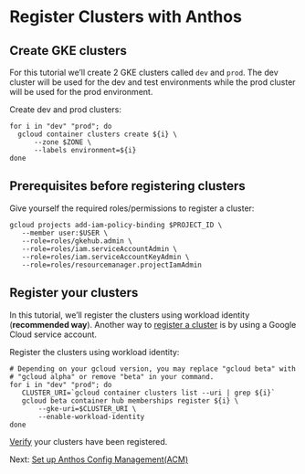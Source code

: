 
# Register Clusters with Anthos


## Create GKE clusters

For this tutorial we’ll create 2 GKE clusters called `dev` and `prod`.  The dev cluster will be used for the dev and test environments while the prod cluster will be used for the prod environment.

Create dev and prod clusters:

```
for i in "dev" "prod"; do
  gcloud container clusters create ${i} \
      --zone $ZONE \
      --labels environment=${i}
done
```



## Prerequisites before registering clusters

Give yourself the required roles/permissions to register a cluster:


```
gcloud projects add-iam-policy-binding $PROJECT_ID \
   --member user:$USER \
   --role=roles/gkehub.admin \
   --role=roles/iam.serviceAccountAdmin \
   --role=roles/iam.serviceAccountKeyAdmin \
   --role=roles/resourcemanager.projectIamAdmin
```



## Register your clusters 

In this tutorial, we’ll register the clusters using workload identity (**recommended way**). Another way to [register a cluster](https://cloud.google.com/anthos/multicluster-management/connect/registering-a-cluster#register_cluster) is by using a Google Cloud service account. 

Register the clusters using workload identity:


```
# Depending on your gcloud version, you may replace "gcloud beta" with 
# "gcloud alpha" or remove "beta" in your command.
for i in "dev" "prod"; do
   CLUSTER_URI=`gcloud container clusters list --uri | grep ${i}`
   gcloud beta container hub memberships register ${i} \
       --gke-uri=$CLUSTER_URI \
       --enable-workload-identity
done
```


[Verify](https://pantheon.corp.google.com/anthos/clusters?project=titodo-sandbox) your clusters have been registered.


Next: [Set up Anthos Config Management(ACM)](https://github.com/itodotimothy6/professional-services/blob/anthos-cicd-with-gitlab/examples/anthos-cicd-with-gitlab/docs/3-set-up-anthos-config-management.md)